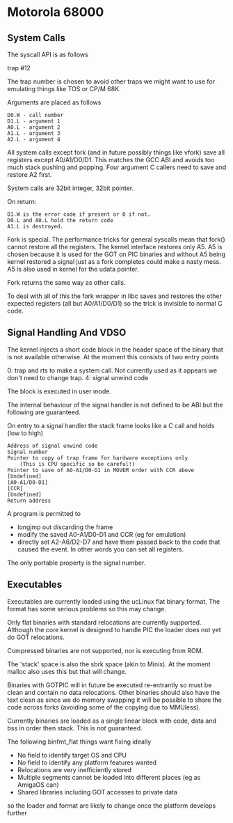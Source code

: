 # Motorola 68000

## System Calls

The syscall API is as follows

trap #12

The trap number is chosen to avoid other traps we might want to use for
emulating things like TOS or CP/M 68K.

Arguments are placed as follows

    D0.W - call number
    D1.L - argument 1
    A0.L - argument 2
    A1.L - argument 3
    A2.L - argument 4

All system calls except fork (and in future possibly things like vfork)
save all registers except A0/A1/D0/D1. This matches the GCC ABI and avoids
too much stack pushing and popping. Four argument C callers need to save and
restore A2 first.

System calls are 32bit integer, 32bit pointer.

On return:

    D1.W is the error code if present or 0 if not.
    D0.L and A0.L hold the return code
    A1.L is destroyed.

Fork is special. The performance tricks for general syscalls mean that
fork() cannot restore all the registers. The kernel interface restores only
A5. A5 is chosen because it is used for the GOT on PIC binaries and without
A5 being kernel restored a signal just as a fork completes could make a nasty
mess. A5 is also used in kernel for the udata pointer.

Fork returns the same way as other calls.

To deal with all of this the fork wrapper in libc saves and restores the
other expected registers (all but A0/A1/D0/D1) so the trick is invisible to
normal C code.


## Signal Handling And VDSO

The kernel injects a short code block in the header space of the binary that is
not available otherwise. At the moment this consists of two entry points

0: trap and rts to make a system call. Not currently used as it appears
we don't need to change trap.
4: signal unwind code

The block is executed in user mode.

The internal behaviour of the signal handler is not defined to be ABI but
the following are guaranteed.

On entry to a signal handler the stack frame looks like a C call and holds
(low to high)

	Address of signal unwind code
	Signal number
	Pointer to copy of trap frame for hardware exceptions only
		(This is CPU specific so be careful!)
	Pointer to save of A0-A1/D0-D1 in MOVEM order with CCR above
	[Undefined]
	[A0-A1/D0-D1]
	[CCR]
	[Undefined]
	Return address

A program is permitted to

- longjmp out discarding the frame
- modify the saved A0-A1/D0-D1 and CCR (eg for emulation)
- directly set A2-A6/D2-D7 and have them passed back to the code 
  that caused the event. In other words you can set all registers.

The only portable property is the signal number.

## Executables

Executables are currently loaded using the ucLinux flat binary format. The
format has some serious problems so this may change.

Only flat binaries with standard relocations are currently supported. Although
the core kernel is designed to handle PIC the loader does not yet do GOT
relocations.

Compressed binaries are not supported, nor is executing from ROM.

The 'stack' space is also the sbrk space (akin to Minix). At the moment
malloc also uses this but that will change.

Binaries with GOTPIC will in future be executed re-entrantly so must be
clean and contain no data relocations. Other binaries should also have the
text clean as since we do memory swapping it will be possible to share the
code across forks (avoiding some of the copying due to MMUless).

Currently binaries are loaded as a single linear block with code, data and
bss in order then stack. This is *not* guaranteed.

The following binfmt_flat things want fixing ideally

- No field to identify target OS and CPU
- No field to identify any platform features wanted
- Relocations are very inefficiently stored
- Multiple segments cannot be loaded into different places (eg as AmigaOS can)
- Shared libraries including GOT accesses to private data

so the loader and format are likely to change once the platform develops
further

